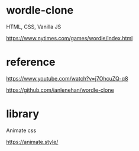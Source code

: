 # wordle-clone
HTML, CSS, Vanilla JS

https://www.nytimes.com/games/wordle/index.html

# reference
https://www.youtube.com/watch?v=j7OhcuZQ-q8

https://github.com/ianlenehan/wordle-clone

# library
Animate css

https://animate.style/
